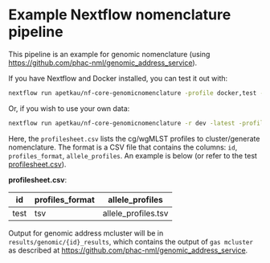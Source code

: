 # Example Nextflow nomenclature pipeline

This pipeline is an example for genomic nomenclature (using <https://github.com/phac-nml/genomic_address_service>).

If you have Nextflow and Docker installed, you can test it out with:

```bash
nextflow run apetkau/nf-core-genomicnomenclature -profile docker,test -r dev -latest --outdir results
```

Or, if you wish to use your own data:

```bash
nextflow run apetkau/nf-core-genomicnomenclature -r dev -latest -profile docker --input profilesheet.csv --outdir results
```

Here, the `profilesheet.csv` lists the cg/wgMLST profiles to cluster/generate nomenclature. The format is a CSV file that contains the columns: `id`, `profiles_format`, `allele_profiles`. An example is below (or refer to the test [profilesheet.csv](test_data/profilesheet.csv)).

**profilesheet.csv**:

| id | profiles_format | allele_profiles |
|---|---|---|
| test | tsv | allele_profiles.tsv |

Output for genomic address mcluster will be in `results/genomic/{id}_results`, which contains the output of `gas mcluster` as described at <https://github.com/phac-nml/genomic_address_service>.
